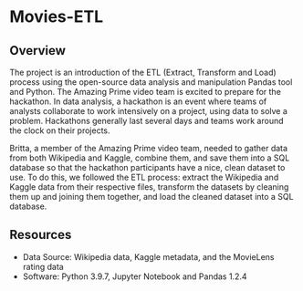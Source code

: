 # Movies-ETL

## Overview

The project is an introduction of the ETL (Extract, Transform and Load) process using the open-source data analysis and manipulation Pandas tool and Python. The Amazing Prime video team is excited to prepare for the hackathon. In data analysis, a hackathon is an event where teams of analysts collaborate to work intensively on a project, using data to solve a problem. Hackathons generally last several days and teams work around the clock on their projects.

Britta, a member of the Amazing Prime video team, needed to gather data from both Wikipedia and Kaggle, combine them, and save them into a SQL database so that the hackathon participants have a nice, clean dataset to use. To do this, we followed the ETL process: extract the Wikipedia and Kaggle data from their respective files, transform the datasets by cleaning them up and joining them together, and load the cleaned dataset into a SQL database.

## Resources

  - Data Source: Wikipedia data, Kaggle metadata, and the MovieLens rating data
  - Software: Python 3.9.7, Jupyter Notebook and Pandas 1.2.4
